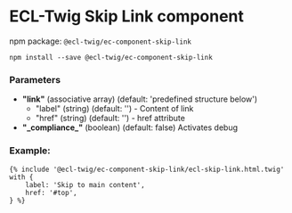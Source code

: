 # ECL-Twig Skip Link component

npm package: `@ecl-twig/ec-component-skip-link`

```shell
npm install --save @ecl-twig/ec-component-skip-link
```

### Parameters

- **"link"** (associative array) (default: 'predefined structure below')
  - "label" (string) (default: '') - Content of link
  - "href" (string) (default: '') - href attribute
- **"\_compliance\_"** (boolean) (default: false) Activates debug

### Example:

<!-- prettier-ignore -->
```twig
{% include '@ecl-twig/ec-component-skip-link/ecl-skip-link.html.twig' with { 
    label: 'Skip to main content', 
    href: '#top', 
} %}
```
